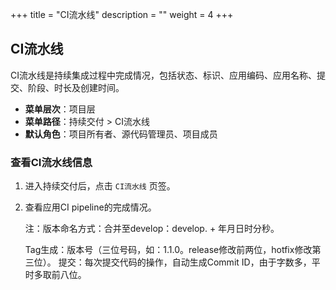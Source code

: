 ﻿+++
title = "CI流水线"
description = ""
weight = 4
+++

## CI流水线

CI流水线是持续集成过程中完成情况，包括状态、标识、应用编码、应用名称、提交、阶段、时长及创建时间。

  - **菜单层次**：项目层
  - **菜单路径**：持续交付 > CI流水线
  - **默认角色**：项目所有者、源代码管理员、项目成员

### 查看CI流水线信息

 1. 进入持续交付后，点击 `CI流水线` 页签。

 1. 查看应用CI pipeline的完成情况。

    注：版本命名方式：合并至develop：develop. + 年月日时分秒。

    Tag生成：版本号（三位号码，如：1.1.0。release修改前两位，hotfix修改第三位）。
    提交：每次提交代码的操作，自动生成Commit ID，由于字数多，平时多取前八位。